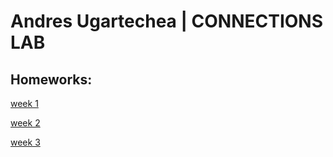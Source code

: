 # Andres Ugartechea | CONNECTIONS LAB

## Homeworks:
[week 1](https://andresugartechea.github.io/ConnectionsLab/homework/week1/)

[week 2](https://andresugartechea.github.io/ConnectionsLab/homework/week2/)

[week 3](https://andresugartechea.github.io/ConnectionsLab/homework/week3/)
